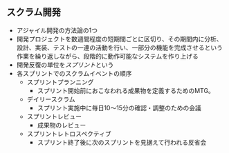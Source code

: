 ## スクラム開発

- アジャイル開発の方法論の1つ
- 開発プロジェクトを数週間程度の短期間ごとに区切り、その期間内に分析、設計、実装、テストの一連の活動を行い、一部分の機能を完成させるという作業を繰り返しながら、段階的に動作可能なシステムを作り上げる
- 開発反復の単位を*スプリント*という
- 各スプリントでのスクラムイベントの順序
    - スプリントプランニング
        - スプリント開始前におこなわれる成果物を定義するためのMTG。
    - デイリースクラム
        - スプリント実施中に毎日10～15分の確認・調整のための会議
    - スプリントレビュー
        - 成果物のレビュー
    - スプリントレトロスペクティブ
        - スプリント終了後に次のスプリントを見据えて行われる反省会